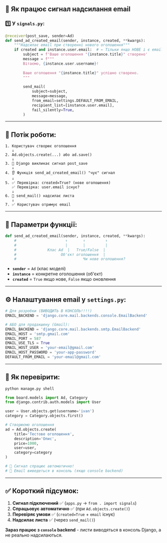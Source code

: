 ## 📧 Як працює сигнал надсилання email

### 1️⃣ У `signals.py`:

```python
@receiver(post_save, sender=Ad)
def send_ad_created_email(sender, instance, created, **kwargs):
    """Надсилає email при створенні нового оголошення"""
    if created and instance.user.email:  # ← Тільки якщо НОВЕ і є email
        subject = f'Ваше оголошення "{instance.title}" створено'
        message = f"""
        Вітаємо, {instance.user.username}!
        
        Ваше оголошення "{instance.title}" успішно створено.
        """
        
        send_mail(
            subject=subject,
            message=message,
            from_email=settings.DEFAULT_FROM_EMAIL,
            recipient_list=[instance.user.email],
            fail_silently=True,
        )
```

---

## 🔄 Потік роботи:

```
1. Користувач створює оголошення
   ↓
2. Ad.objects.create(...) або ad.save()
   ↓
3. 🔔 Django викликає сигнал post_save
   ↓
4. 👂 Функція send_ad_created_email() "чує" сигнал
   ↓
5. ✅ Перевірка: created=True? (нове оголошення)
   ✅ Перевірка: user.email існує?
   ↓
6. 📧 send_mail() надсилає листа
   ↓
7. ✅ Користувач отримує email
```

---

## 📝 Параметри функції:

```python
def send_ad_created_email(sender, instance, created, **kwargs):
    #                      ↑       ↑         ↑
    #                      |       |         |
    #              Клас Ad  |   True/False  |
    #                    Об'єкт оголошення  |
    #                              Чи нове оголошення?
```

- **`sender`** = `Ad` (клас моделі)
- **`instance`** = конкретне оголошення (об'єкт)
- **`created`** = `True` якщо нове, `False` якщо оновлення

---

## ⚙️ Налаштування email у `settings.py`:

```python
# Для розробки (ВИВОДИТЬ В КОНСОЛЬ!!!!)
EMAIL_BACKEND = 'django.core.mail.backends.console.EmailBackend'

# АБО для продакшену (Gmail):
EMAIL_BACKEND = 'django.core.mail.backends.smtp.EmailBackend'
EMAIL_HOST = 'smtp.gmail.com'
EMAIL_PORT = 587
EMAIL_USE_TLS = True
EMAIL_HOST_USER = 'your-email@gmail.com'
EMAIL_HOST_PASSWORD = 'your-app-password'
DEFAULT_FROM_EMAIL = 'your-email@gmail.com'
```

---

## 🧪 Як перевірити:

```bash
python manage.py shell
```

```python
from board.models import Ad, Category
from django.contrib.auth.models import User

user = User.objects.get(username='ivan')
category = Category.objects.first()

# Створюємо оголошення
ad = Ad.objects.create(
    title='Тестове оголошення',
    description='Опис',
    price=1000,
    user=user,
    category=category
)

# 🔔 Сигнал спрацює автоматично!
# 📧 Email виведеться в консоль (якщо console backend)
```

---

## ✅ Короткий підсумок:

1. **Сигнал підключений** ✅ (`apps.py` → `from . import signals`)
2. **Спрацьовує автоматично** ✅ (при `Ad.objects.create()`)
3. **Перевіряє умови** ✅ (`created=True` + `email` існує)
4. **Надсилає листа** ✅ (через `send_mail()`)

**Зараз працює з `console` backend** - листи виводяться в консоль Django, а не реально надсилаються.